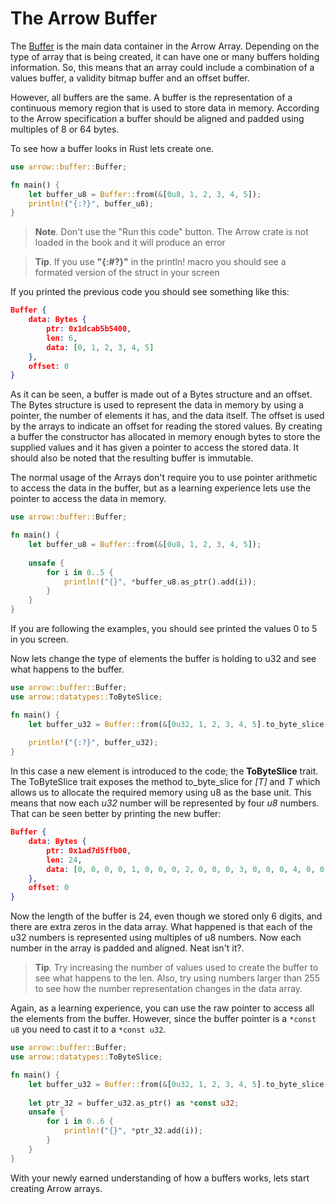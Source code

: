 # The Arrow Buffer

The [Buffer](https://docs.rs/arrow/3.0.0/arrow/buffer/struct.Buffer.html) is the
main data container in the Arrow Array. Depending on the type of array that is
being created, it can have one or many buffers holding information. So, this
means that an array could include a combination of a values buffer, a validity
bitmap buffer and an offset buffer.

However, all buffers are the same. A buffer is the representation of a
continuous memory region that is used to store data in memory. According to the
Arrow specification a buffer should be aligned and padded using multiples of 8
or 64 bytes.

To see how a buffer looks in Rust lets create one.

```rust
use arrow::buffer::Buffer;

fn main() {
    let buffer_u8 = Buffer::from(&[0u8, 1, 2, 3, 4, 5]);
    println!("{:?}", buffer_u8);
}
```
> **Note**. Don't use the "Run this code" button. The Arrow crate is not loaded
> in the book and it will produce an error

> **Tip**. If you use **"{:#?}"** in the println! macro you should see a
> formated version of the struct in your screen

If you printed the previous code you should see something like this:

```json
Buffer { 
    data: Bytes { 
        ptr: 0x1dcab5b5400, 
        len: 6,
        data: [0, 1, 2, 3, 4, 5] 
    }, 
    offset: 0 
}
```

As it can be seen, a buffer is made out of a Bytes structure and an offset. The
Bytes structure is used to represent the data in memory by using a pointer, the
number of elements it has, and the data itself. The offset is used by the arrays
to indicate an offset for reading the stored values. By creating a buffer the
constructor has allocated in memory enough bytes to store the supplied values
and it has given a pointer to access the stored data. It should also be noted
that the resulting buffer is immutable.

The normal usage of the Arrays don't require you to use pointer arithmetic to
access the data in the buffer, but as a learning experience lets use the pointer
to access the data in memory.

```rust
use arrow::buffer::Buffer;

fn main() {
    let buffer_u8 = Buffer::from(&[0u8, 1, 2, 3, 4, 5]);
    
    unsafe {
        for i in 0..5 {
            println!("{}", *buffer_u8.as_ptr().add(i));
        }
    }
}
```

If you are following the examples, you should see printed the values 0 to 5 in
you screen. 

Now lets change the type of elements the buffer is holding to u32 and see what
happens to the buffer.

```rust
use arrow::buffer::Buffer;
use arrow::datatypes::ToByteSlice;

fn main() {
    let buffer_u32 = Buffer::from(&[0u32, 1, 2, 3, 4, 5].to_byte_slice());
    
    println!("{:?}", buffer_u32);
}
```

In this case a new element is introduced to the code; the **ToByteSlice** trait.
The ToByteSlice trait exposes the method to_byte_slice for *[T]* and *T* which
allows us to allocate the required memory using u8 as the base unit. This means
that now each *u32* number will be represented by four *u8* numbers. That can be
seen better by printing the new buffer:

```json
Buffer { 
    data: Bytes { 
        ptr: 0x1ad7d5ffb00,
        len: 24,
        data: [0, 0, 0, 0, 1, 0, 0, 0, 2, 0, 0, 0, 3, 0, 0, 0, 4, 0, 0, 0, 5, 0, 0, 0] 
    },
    offset: 0
}
```

Now the length of the buffer is 24, even though we stored only 6 digits, and
there are extra zeros in the data array. What happened is that each of the u32
numbers is represented using multiples of u8 numbers. Now each number in the
array is padded and aligned. Neat isn't it?. 

> **Tip**. Try increasing the number of values used to create the buffer to see
> what happens to the len. Also, try using numbers larger than 255 to see
> how the number representation changes in the data array.

Again, as a learning experience, you can use the raw pointer to access all the
elements from the buffer. However, since the buffer pointer is a `*const u8`
you need to cast it to a `*const u32`.

```rust
use arrow::buffer::Buffer;
use arrow::datatypes::ToByteSlice;

fn main() {
    let buffer_u32 = Buffer::from(&[0u32, 1, 2, 3, 4, 5].to_byte_slice());
    
    let ptr_32 = buffer_u32.as_ptr() as *const u32;
    unsafe {
        for i in 0..6 {
            println!("{}", *ptr_32.add(i));
        }
    }
}
```

With your newly earned understanding of how a buffers works, lets start creating
Arrow arrays.
